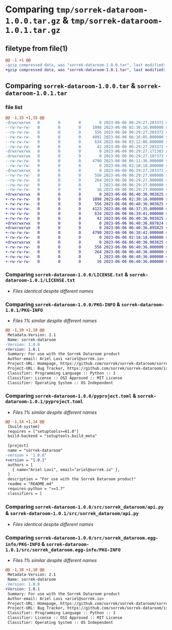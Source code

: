 # Comparing `tmp/sorrek-dataroom-1.0.0.tar.gz` & `tmp/sorrek-dataroom-1.0.1.tar.gz`

## filetype from file(1)

```diff
@@ -1 +1 @@
-gzip compressed data, was "sorrek-dataroom-1.0.0.tar", last modified: Tue Jun  6 06:29:27 2023, max compression
+gzip compressed data, was "sorrek-dataroom-1.0.1.tar", last modified: Tue Jun  6 06:40:36 2023, max compression
```

## Comparing `sorrek-dataroom-1.0.0.tar` & `sorrek-dataroom-1.0.1.tar`

### file list

```diff
@@ -1,15 +1,15 @@
-drwxrwxrwx   0        0        0        0 2023-06-06 06:29:27.203372 sorrek-dataroom-1.0.0/
--rw-rw-rw-   0        0        0     1098 2023-06-06 02:30:16.000000 sorrek-dataroom-1.0.0/LICENSE.txt
--rw-rw-rw-   0        0        0      556 2023-06-06 06:29:27.203372 sorrek-dataroom-1.0.0/PKG-INFO
--rw-rw-rw-   0        0        0     4091 2023-06-06 06:16:05.000000 sorrek-dataroom-1.0.0/README.rst
--rw-rw-rw-   0        0        0      634 2023-06-06 03:12:06.000000 sorrek-dataroom-1.0.0/pyproject.toml
--rw-rw-rw-   0        0        0       42 2023-06-06 06:29:27.203372 sorrek-dataroom-1.0.0/setup.cfg
-drwxrwxrwx   0        0        0        0 2023-06-06 06:29:27.171383 sorrek-dataroom-1.0.0/src/
-drwxrwxrwx   0        0        0        0 2023-06-06 06:29:27.187373 sorrek-dataroom-1.0.0/src/sorrek_dataroom/
--rw-rw-rw-   0        0        0     4790 2023-06-06 06:11:36.000000 sorrek-dataroom-1.0.0/src/sorrek_dataroom/api.py
--rw-rw-rw-   0        0        0        0 2023-06-06 02:18:18.000000 sorrek-dataroom-1.0.0/src/sorrek_dataroom/init.py
-drwxrwxrwx   0        0        0        0 2023-06-06 06:29:27.203372 sorrek-dataroom-1.0.0/src/sorrek_dataroom.egg-info/
--rw-rw-rw-   0        0        0      556 2023-06-06 06:29:27.000000 sorrek-dataroom-1.0.0/src/sorrek_dataroom.egg-info/PKG-INFO
--rw-rw-rw-   0        0        0      264 2023-06-06 06:29:27.000000 sorrek-dataroom-1.0.0/src/sorrek_dataroom.egg-info/SOURCES.txt
--rw-rw-rw-   0        0        0        1 2023-06-06 06:29:27.000000 sorrek-dataroom-1.0.0/src/sorrek_dataroom.egg-info/dependency_links.txt
--rw-rw-rw-   0        0        0       16 2023-06-06 06:29:27.000000 sorrek-dataroom-1.0.0/src/sorrek_dataroom.egg-info/top_level.txt
+drwxrwxrwx   0        0        0        0 2023-06-06 06:40:36.903825 sorrek-dataroom-1.0.1/
+-rw-rw-rw-   0        0        0     1098 2023-06-06 02:30:16.000000 sorrek-dataroom-1.0.1/LICENSE.txt
+-rw-rw-rw-   0        0        0      556 2023-06-06 06:40:36.903825 sorrek-dataroom-1.0.1/PKG-INFO
+-rw-rw-rw-   0        0        0     4123 2023-06-06 06:37:35.000000 sorrek-dataroom-1.0.1/README.rst
+-rw-rw-rw-   0        0        0      634 2023-06-06 06:39:41.000000 sorrek-dataroom-1.0.1/pyproject.toml
+-rw-rw-rw-   0        0        0       42 2023-06-06 06:40:36.903825 sorrek-dataroom-1.0.1/setup.cfg
+drwxrwxrwx   0        0        0        0 2023-06-06 06:40:36.887824 sorrek-dataroom-1.0.1/src/
+drwxrwxrwx   0        0        0        0 2023-06-06 06:40:36.895825 sorrek-dataroom-1.0.1/src/sorrek_dataroom/
+-rw-rw-rw-   0        0        0     4790 2023-06-06 06:38:42.000000 sorrek-dataroom-1.0.1/src/sorrek_dataroom/api.py
+-rw-rw-rw-   0        0        0        0 2023-06-06 02:18:18.000000 sorrek-dataroom-1.0.1/src/sorrek_dataroom/init.py
+drwxrwxrwx   0        0        0        0 2023-06-06 06:40:36.903825 sorrek-dataroom-1.0.1/src/sorrek_dataroom.egg-info/
+-rw-rw-rw-   0        0        0      556 2023-06-06 06:40:36.000000 sorrek-dataroom-1.0.1/src/sorrek_dataroom.egg-info/PKG-INFO
+-rw-rw-rw-   0        0        0      264 2023-06-06 06:40:36.000000 sorrek-dataroom-1.0.1/src/sorrek_dataroom.egg-info/SOURCES.txt
+-rw-rw-rw-   0        0        0        1 2023-06-06 06:40:36.000000 sorrek-dataroom-1.0.1/src/sorrek_dataroom.egg-info/dependency_links.txt
+-rw-rw-rw-   0        0        0       16 2023-06-06 06:40:36.000000 sorrek-dataroom-1.0.1/src/sorrek_dataroom.egg-info/top_level.txt
```

### Comparing `sorrek-dataroom-1.0.0/LICENSE.txt` & `sorrek-dataroom-1.0.1/LICENSE.txt`

 * *Files identical despite different names*

### Comparing `sorrek-dataroom-1.0.0/PKG-INFO` & `sorrek-dataroom-1.0.1/PKG-INFO`

 * *Files 1% similar despite different names*

```diff
@@ -1,10 +1,10 @@
 Metadata-Version: 2.1
 Name: sorrek-dataroom
-Version: 1.0.0
+Version: 1.0.1
 Summary: For use with the Sorrek Dataroom product
 Author-email: Ariel Lavi <ariel@sorrek.io>
 Project-URL: Homepage, https://github.com/sorrek/sorrek-dataroom/sorrek-dataroom
 Project-URL: Bug Tracker, https://github.com/sorrek/sorrek-dataroom/issues
 Classifier: Programming Language :: Python :: 3
 Classifier: License :: OSI Approved :: MIT License
 Classifier: Operating System :: OS Independent
```

### Comparing `sorrek-dataroom-1.0.0/pyproject.toml` & `sorrek-dataroom-1.0.1/pyproject.toml`

 * *Files 1% similar despite different names*

```diff
@@ -1,14 +1,14 @@
 [build-system]
 requires = ["setuptools>=61.0"]
 build-backend = "setuptools.build_meta"
 
 [project]
 name = "sorrek-dataroom"
-version = "1.0.0"
+version = "1.0.1"
 authors = [
   { name="Ariel Lavi", email="ariel@sorrek.io" },
 ]
 description = "For use with the Sorrek Dataroom product"
 readme = "README.md"
 requires-python = ">=3.7"
 classifiers = [
```

### Comparing `sorrek-dataroom-1.0.0/src/sorrek_dataroom/api.py` & `sorrek-dataroom-1.0.1/src/sorrek_dataroom/api.py`

 * *Files identical despite different names*

### Comparing `sorrek-dataroom-1.0.0/src/sorrek_dataroom.egg-info/PKG-INFO` & `sorrek-dataroom-1.0.1/src/sorrek_dataroom.egg-info/PKG-INFO`

 * *Files 1% similar despite different names*

```diff
@@ -1,10 +1,10 @@
 Metadata-Version: 2.1
 Name: sorrek-dataroom
-Version: 1.0.0
+Version: 1.0.1
 Summary: For use with the Sorrek Dataroom product
 Author-email: Ariel Lavi <ariel@sorrek.io>
 Project-URL: Homepage, https://github.com/sorrek/sorrek-dataroom/sorrek-dataroom
 Project-URL: Bug Tracker, https://github.com/sorrek/sorrek-dataroom/issues
 Classifier: Programming Language :: Python :: 3
 Classifier: License :: OSI Approved :: MIT License
 Classifier: Operating System :: OS Independent
```

